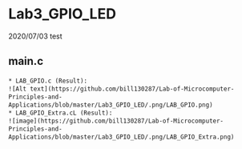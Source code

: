 # Lab3_GPIO_LED
2020/07/03 test

## main.c
    * LAB_GPIO.c (Result):
    ![Alt text](https://github.com/bill130287/Lab-of-Microcomputer-Principles-and-Applications/blob/master/Lab3_GPIO_LED/.png/LAB_GPIO.png)
    * LAB_GPIO_Extra.cL (Result):
    ![image](https://github.com/bill130287/Lab-of-Microcomputer-Principles-and-Applications/blob/master/Lab3_GPIO_LED/.png/LAB_GPIO_Extra.png)    
